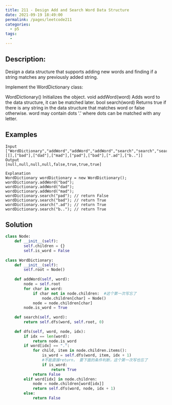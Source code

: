 ```yaml
---
title: 211 - Design Add and Search Word Data Structure
date: 2021-09-19 18:49:00
permalink: /pages/leetcode211
categories:
  - p5 
tags:
  - 
---
```

## Description:
Design a data structure that supports adding new words and finding if a string matches any previously added string.

Implement the WordDictionary class:

WordDictionary() Initializes the object.
void addWord(word) Adds word to the data structure, it can be matched later.
bool search(word) Returns true if there is any string in the data structure that matches word or false otherwise. word may contain dots '.' where dots can be matched with any letter.

## Examples
```
Input
["WordDictionary","addWord","addWord","addWord","search","search","search","search"]
[[],["bad"],["dad"],["mad"],["pad"],["bad"],[".ad"],["b.."]]
Output
[null,null,null,null,false,true,true,true]

Explanation
WordDictionary wordDictionary = new WordDictionary();
wordDictionary.addWord("bad");
wordDictionary.addWord("dad");
wordDictionary.addWord("mad");
wordDictionary.search("pad"); // return False
wordDictionary.search("bad"); // return True
wordDictionary.search(".ad"); // return True
wordDictionary.search("b.."); // return True
```
## Solution
```python
class Node:
    def __init__(self):
        self.children = {}
        self.is_word = False
    
class WordDictionary:
    def __init__(self):
        self.root = Node()
    
    def addWord(self, word):
        node = self.root
        for char in word:
            if char not in node.children:  #这个第一次写忘了
                node.children[char] = Node()
            node = node.children[char]
        node.is_word = True
    
    def search(self, word):
        return self.dfs(word, self.root, 0)
    
    def dfs(self, word, node, idx):
        if idx == len(word):
            return node.is_word
        if word[idx] == ".":
            for child, item in node.children.items():
                is_word = self.dfs(word, item, idx + 1)
                #不能直接return， 要下面的条件判断，这个第一次写也忘了
                if is_word:  
                    return True
            return False
        elif word[idx] in node.children:
            node = node.children[word[idx]]
            return self.dfs(word, node, idx + 1)
        else:
            return False    
```